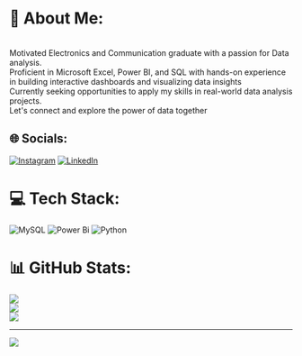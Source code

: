 # 💫 About Me:
<br>Motivated Electronics and Communication graduate with a passion for Data analysis.<br>Proficient in Microsoft Excel, Power BI, and SQL with hands-on experience in building interactive dashboards and visualizing data insights<br>Currently seeking opportunities to apply my skills in real-world data analysis projects.<br>Let's connect and explore the power of data together 


## 🌐 Socials:
[![Instagram](https://img.shields.io/badge/Instagram-%23E4405F.svg?logo=Instagram&logoColor=white)](https://instagram.com/sahanar_25) [![LinkedIn](https://img.shields.io/badge/LinkedIn-%230077B5.svg?logo=linkedin&logoColor=white)](https://linkedin.com/in/www.linkedin.com/in/sahana-r-a43290276) 

# 💻 Tech Stack:
![MySQL](https://img.shields.io/badge/mysql-4479A1.svg?style=for-the-badge&logo=mysql&logoColor=white) ![Power Bi](https://img.shields.io/badge/power_bi-F2C811?style=for-the-badge&logo=powerbi&logoColor=black) ![Python](https://img.shields.io/badge/python-3670A0?style=for-the-badge&logo=python&logoColor=ffdd54)
# 📊 GitHub Stats:
![](https://github-readme-stats.vercel.app/api?username=Sahanar25&theme=gruvbox&hide_border=false&include_all_commits=true&count_private=true)<br/>
![](https://github-readme-streak-stats.herokuapp.com/?user=Sahanar25&theme=gruvbox&hide_border=false)<br/>
![](https://github-readme-stats.vercel.app/api/top-langs/?username=Sahanar25&theme=gruvbox&hide_border=false&include_all_commits=true&count_private=true&layout=compact)

---
[![](https://visitcount.itsvg.in/api?id=Sahanar25&icon=0&color=0)](https://visitcount.itsvg.in)

<!-- Proudly created with GPRM ( https://gprm.itsvg.in ) -->


